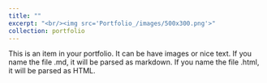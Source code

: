 ```yaml
---
title: ""
excerpt: "<br/><img src='Portfolio_/images/500x300.png'>"
collection: portfolio
---
```


This is an item in your portfolio. It can be have images or nice text. If you name the file .md, it will be parsed as markdown. If you name the file .html, it will be parsed as HTML. 
<!-- https://abhishektiwari7.github.io/images/image-alignment-580x300.png -->
<!-- https://abhishektiwari7.github.io/Portfolio_/images/500x300.png -->